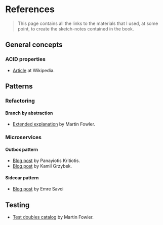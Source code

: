 # References

> This page contains all the links to the materials that I used, at some point, to create the sketch-notes contained in the book.

## General concepts

### ACID properties
* [Article]((https://en.wikipedia.org/wiki/ACID)) at Wikipedia.

## Patterns

### Refactoring

#### Branch by abstraction
* [Extended explanation](https://www.martinfowler.com/bliki/BranchByAbstraction.html) by Martin Fowler.

### Microservices

#### Outbox pattern
* [Blog post](https://pkritiotis.io/outbox-pattern-implementation-challenges/) by Panayiotis Kritiotis.
* [Blog post](https://www.kamilgrzybek.com/design/the-outbox-pattern/) by Kamil Grzybek.

#### Sidecar pattern
* [Blog post](https://dev.to/mstryoda/application-architecture-for-microservices-sidecar-pattern-34m6) by Emre Savci

## Testing
* [Test doubles catalog](https://www.martinfowler.com/bliki/TestDouble.html) by Martin Fowler.